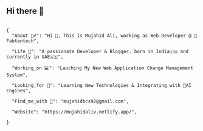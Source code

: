 ## Hi there 👋

<code>
{
  "About 💁‍♂️": "Hi 👋, This is Mujahid Ali, working as Web Developer @ 🏢Fabtentech", <br>
  "Life 🌱": "A passionate Developer & Blogger. born in India🇮🇳 and currently in UAE🇦🇪", <br>
  "Working_on 💻": "Lauching My New Web Application Change Management System", <br>
  "Looking_for 👯": "Learning New Technologies & Integrating with 👾AI Engines", <br>
  "Find_me_with 📩": "mujahidbcs92@gmail.com", <br>
  "Website": "https://mujahidaliv.netlify.app/", <br>
}
</code>
<!--
**mujahidbcs92/mujahidbcs92** is a ✨ _special_ ✨ repository because its `README.md` (this file) appears on your GitHub profile.

Here are some ideas to get you started:

- 🔭 I’m currently working on ...
- 🌱 I’m currently learning ...
- 👯 I’m looking to collaborate on ...
- 🤔 I’m looking for help with ...
- 💬 Ask me about ...
- 📫 How to reach me: ...
- 😄 Pronouns: ...
- ⚡ Fun fact: ...
-->
